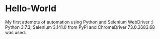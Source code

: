 # Hello-World
My first attempts of automation using Python and Selenium WebDriver :)
Python 3.7.3, Selenium 3.141.0 from PyPI and ChromeDriver 73.0.3683.68 was used.
